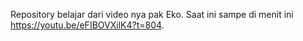 Repository belajar dari video nya pak Eko.
Saat ini sampe di menit ini https://youtu.be/eFIBOVXilK4?t=804.
